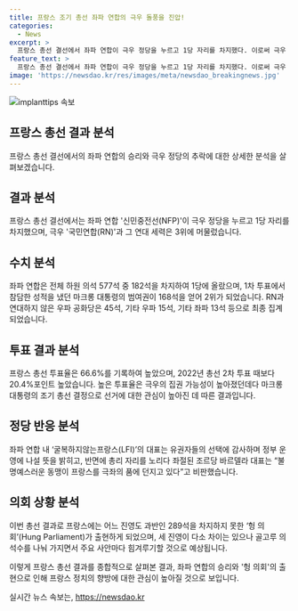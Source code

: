 ```yaml
---
title: 프랑스 조기 총선 좌파 연합의 극우 돌풍을 진압!
categories:
  - News
excerpt: >
  프랑스 총선 결선에서 좌파 연합이 극우 정당을 누르고 1당 자리를 차지했다. 이로써 극우 정당의 돌풍을 잠재우며 극우 세력의 집권 가능성이 높아진 상황을 바꿨다. 좌파 연합과 범여권은 극우 세력의 1당 진입을 막기 위해 후보 단일화를 통해 대역전극을 성공시켰다. 이에 따라 프랑스에는 과반인 289석을 차지하지 못한 헝 의회가 출현하면서 정치적인 힘겨로움이 예상된다. 유권자들의 반극우 선택이 분석되며, 특히 좌파 연합은 정부 운영에 나설 의지를 밝히고 있는 상황이다.
feature_text: >
  프랑스 총선 결선에서 좌파 연합이 극우 정당을 누르고 1당 자리를 차지했다. 이로써 극우 정당의 돌풍을 잠재우며 극우 세력의 집권 가능성이 높아진 상황을 바꿨다. 좌파 연합과 범여권은 극우 세력의 1당 진입을 막기 위해 후보 단일화를 통해 대역전극을 성공시켰다. 이에 따라 프랑스에는 과반인 289석을 차지하지 못한 헝 의회가 출현하면서 정치적인 힘겨로움이 예상된다. 유권자들의 반극우 선택이 분석되며, 특히 좌파 연합은 정부 운영에 나설 의지를 밝히고 있는 상황이다.
image: 'https://newsdao.kr/res/images/meta/newsdao_breakingnews.jpg'
---
```


<p><img src="https://newsdao.kr/res/images/meta/newsdao_breakingnews.jpg" alt="implanttips 속보" /></p>

<h2 data-ke-size="size26">프랑스 총선 결과 분석</h2>

<p data-ke-size="size16">프랑스 총선 결선에서의 좌파 연합의 승리와 극우 정당의 추락에 대한 상세한 분석을 살펴보겠습니다.</p>

<h2 data-ke-size="size24">결과 분석</h2>

<p data-ke-size="size16">프랑스 총선 결선에서는 좌파 연합 '신민중전선(NFP)'이 극우 정당을 누르고 1당 자리를 차지했으며, 극우 '국민연합(RN)'과 그 연대 세력은 3위에 머물렀습니다.</p>

<h2 data-ke-size="size24">수치 분석</h2>

<p data-ke-size="size16">좌파 연합은 전체 하원 의석 577석 중 182석을 차지하여 1당에 올랐으며, 1차 투표에서 참담한 성적을 냈던 마크롱 대통령의 범여권이 168석을 얻어 2위가 되었습니다. RN과 연대하지 않은 우파 공화당은 45석, 기타 우파 15석, 기타 좌파 13석 등으로 최종 집계되었습니다.</p>

<h2 data-ke-size="size24">투표 결과 분석</h2>

<p data-ke-size="size16">프랑스 총선 투표율은 66.6%를 기록하여 높았으며, 2022년 총선 2차 투표 때보다 20.4%포인트 높았습니다. 높은 투표율은 극우의 집권 가능성이 높아졌던데다 마크롱 대통령의 조기 총선 결정으로 선거에 대한 관심이 높아진 데 따른 결과입니다.</p>

<h2 data-ke-size="size24">정당 반응 분석</h2>

<p data-ke-size="size16">좌파 연합 내 ‘굴복하지않는프랑스(LFI)’의 대표는 유권자들의 선택에 감사하며 정부 운영에 나설 뜻을 밝히고, 반면에 총리 자리를 노리다 좌절된 조르당 바르델라 대표는 “불명예스러운 동맹이 프랑스를 극좌의 품에 던지고 있다”고 비판했습니다.</p>

<h2 data-ke-size="size24">의회 상황 분석</h2>

<p data-ke-size="size16">이번 총선 결과로 프랑스에는 어느 진영도 과반인 289석을 차지하지 못한 ‘헝 의회’(Hung Parliament)가 출현하게 되었으며, 세 진영이 다소 차이는 있으나 골고루 의석수를 나눠 가지면서 주요 사안마다 힘겨루기할 것으로 예상됩니다.</p>

<p data-ke-size="size16">이렇게 프랑스 총선 결과를 종합적으로 살펴본 결과, 좌파 연합의 승리와 '헝 의회'의 출현으로 인해 프랑스 정치의 향방에 대한 관심이 높아질 것으로 보입니다.</p>
실시간 뉴스 속보는, <a href="https://newsdao.kr" rel="dofollow">https://newsdao.kr</a>


